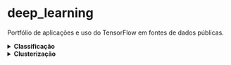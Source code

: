 # deep_learning
Portfólio de aplicações e uso do TensorFlow em fontes de dados públicas.

<details>
  <summary><b>Classificação</b></summary>  
  <p>

**Indentificação de espécies de pinguins através das características**<br/>
**TensorFlow**<br/>
[analise_pinguins_deep.ipynb](analise_pinguins_deep.ipynb)<br/>

</details>

<details>
  <summary><b>Clusterização</b></summary>  
  <p>

**Indentificação de outliers em fraudes de cartão de crédito usando MiniSom.**<br/>
**Self-Organized Maps (SOM)**<br/>
[analise_self_organized_maps_minisom.ipynb](analise_self_organized_maps_minisom.ipynb)<br/>

</details>


